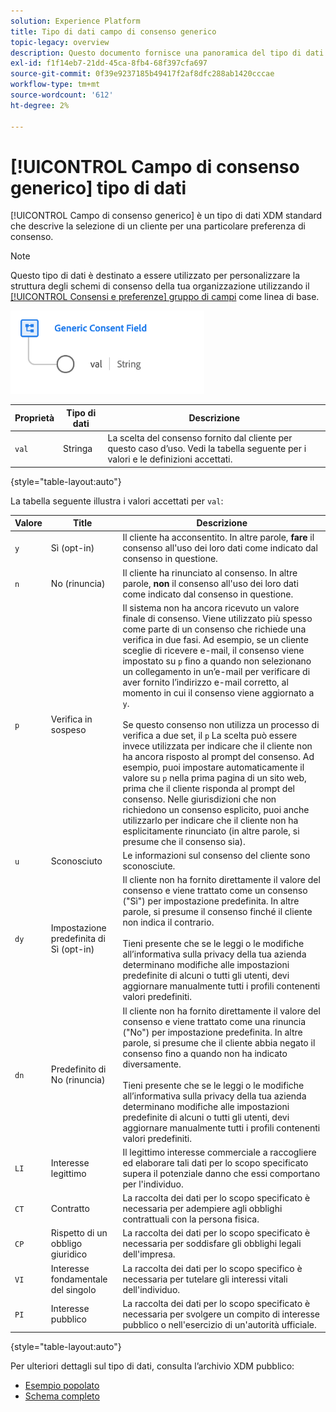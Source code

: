 ```yaml
---
solution: Experience Platform
title: Tipo di dati campo di consenso generico
topic-legacy: overview
description: Questo documento fornisce una panoramica del tipo di dati XDM del campo di consenso generico.
exl-id: f1f14eb7-21dd-45ca-8fb4-68f397cfa697
source-git-commit: 0f39e9237185b49417f2af8dfc288ab1420cccae
workflow-type: tm+mt
source-wordcount: '612'
ht-degree: 2%

---
```


# [!UICONTROL Campo di consenso generico] tipo di dati

[!UICONTROL Campo di consenso generico] è un tipo di dati XDM standard che descrive la selezione di un cliente per una particolare preferenza di consenso.

>[!NOTE]
>
>Questo tipo di dati è destinato a essere utilizzato per personalizzare la struttura degli schemi di consenso della tua organizzazione utilizzando il [[!UICONTROL Consensi e preferenze] gruppo di campi](../field-groups/profile/consents.md) come linea di base.

![](../images/data-types/consent-field.png)

| Proprietà | Tipo di dati | Descrizione |
| --- | --- | --- |
| `val` | Stringa | La scelta del consenso fornito dal cliente per questo caso d’uso. Vedi la tabella seguente per i valori e le definizioni accettati. |

{style=&quot;table-layout:auto&quot;}

La tabella seguente illustra i valori accettati per `val`:

| Valore | Title | Descrizione |
| --- | --- | --- |
| `y` | Sì (opt-in) | Il cliente ha acconsentito. In altre parole, **fare** il consenso all&#39;uso dei loro dati come indicato dal consenso in questione. |
| `n` | No (rinuncia) | Il cliente ha rinunciato al consenso. In altre parole, **non** il consenso all&#39;uso dei loro dati come indicato dal consenso in questione. |
| `p` | Verifica in sospeso | Il sistema non ha ancora ricevuto un valore finale di consenso. Viene utilizzato più spesso come parte di un consenso che richiede una verifica in due fasi. Ad esempio, se un cliente sceglie di ricevere e-mail, il consenso viene impostato su `p` fino a quando non selezionano un collegamento in un’e-mail per verificare di aver fornito l’indirizzo e-mail corretto, al momento in cui il consenso viene aggiornato a `y`.<br><br>Se questo consenso non utilizza un processo di verifica a due set, il `p` La scelta può essere invece utilizzata per indicare che il cliente non ha ancora risposto al prompt del consenso. Ad esempio, puoi impostare automaticamente il valore su `p` nella prima pagina di un sito web, prima che il cliente risponda al prompt del consenso. Nelle giurisdizioni che non richiedono un consenso esplicito, puoi anche utilizzarlo per indicare che il cliente non ha esplicitamente rinunciato (in altre parole, si presume che il consenso sia). |
| `u` | Sconosciuto | Le informazioni sul consenso del cliente sono sconosciute. |
| `dy` | Impostazione predefinita di Sì (opt-in) | Il cliente non ha fornito direttamente il valore del consenso e viene trattato come un consenso (&quot;Sì&quot;) per impostazione predefinita. In altre parole, si presume il consenso finché il cliente non indica il contrario.<br><br>Tieni presente che se le leggi o le modifiche all’informativa sulla privacy della tua azienda determinano modifiche alle impostazioni predefinite di alcuni o tutti gli utenti, devi aggiornare manualmente tutti i profili contenenti valori predefiniti. |
| `dn` | Predefinito di No (rinuncia) | Il cliente non ha fornito direttamente il valore del consenso e viene trattato come una rinuncia (&quot;No&quot;) per impostazione predefinita. In altre parole, si presume che il cliente abbia negato il consenso fino a quando non ha indicato diversamente.<br><br>Tieni presente che se le leggi o le modifiche all’informativa sulla privacy della tua azienda determinano modifiche alle impostazioni predefinite di alcuni o tutti gli utenti, devi aggiornare manualmente tutti i profili contenenti valori predefiniti. |
| `LI` | Interesse legittimo | Il legittimo interesse commerciale a raccogliere ed elaborare tali dati per lo scopo specificato supera il potenziale danno che essi comportano per l&#39;individuo. |
| `CT` | Contratto | La raccolta dei dati per lo scopo specificato è necessaria per adempiere agli obblighi contrattuali con la persona fisica. |
| `CP` | Rispetto di un obbligo giuridico | La raccolta dei dati per lo scopo specificato è necessaria per soddisfare gli obblighi legali dell&#39;impresa. |
| `VI` | Interesse fondamentale del singolo | La raccolta dei dati per lo scopo specifico è necessaria per tutelare gli interessi vitali dell&#39;individuo. |
| `PI` | Interesse pubblico | La raccolta dei dati per lo scopo specificato è necessaria per svolgere un compito di interesse pubblico o nell&#39;esercizio di un&#39;autorità ufficiale. |

{style=&quot;table-layout:auto&quot;}

Per ulteriori dettagli sul tipo di dati, consulta l’archivio XDM pubblico:

* [Esempio popolato](https://github.com/adobe/xdm/blob/master/components/datatypes/consent/consent-field.example.1.json)
* [Schema completo](https://github.com/adobe/xdm/blob/master/components/datatypes/consent/consent-field.schema.json)
